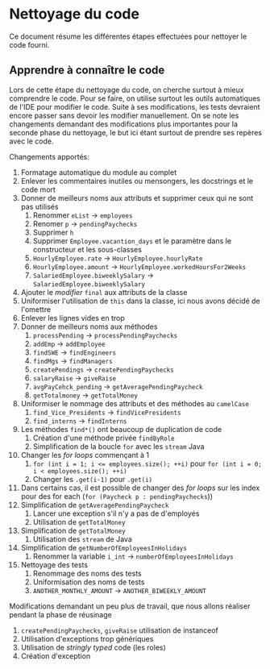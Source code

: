 # Nettoyage du code

Ce document résume les différentes étapes effectuées pour nettoyer le code fourni.

## Apprendre à connaître le code

Lors de cette étape du nettoyage du code, on cherche surtout à mieux comprendre le code.
Pour se faire, on utilise surtout les outils automatiques de l'IDE pour modifier le code.
Suite à ses modifications, les tests devraient encore passer sans devoir les modifier manuellement.
On se note les changements demandant des modifications plus importantes pour la seconde phase du nettoyage,
le but ici étant surtout de prendre ses repères avec le code.

Changements apportés:

1. Formatage automatique du module au complet
2. Enlever les commentaires inutiles ou mensongers, les docstrings et le code mort
3. Donner de meilleurs noms aux attributs et supprimer ceux qui ne sont pas utilisés
    1. Renommer `eList` -> `employees`
    2. Renomer `p` -> `pendingPaychecks`
    3. Supprimer `h`
    4. Supprimer `Employee.vacantion_days` et le paramètre dans le constructeur et les sous-classes
    4. `HourlyEmployee.rate` -> `HourlyEmployee.hourlyRate`
    4. `HourlyEmployee.amount` -> `HourlyEmployee.workedHoursFor2Weeks`
    4. `SalariedEmployee.biweeklySalary` -> `SalariedEmployee.biweeklySalary`
4. Ajouter le *modifier* `final` aux attributs de la classe
5. Uniformiser l'utilisation de `this` dans la classe, ici nous avons décidé de l'omettre
6. Enlever les lignes vides en trop
7. Donner de meilleurs noms aux méthodes
    1. `processPending` -> `processPendingPaychecks`
    2. `addEmp` -> `addEmployee`
    3. `findSWE` -> `findEngineers`
    4. `findMgs` -> `findManagers`
    5. `createPendings` -> `createPendingPaychecks`
    6. `salaryRaise` -> `giveRaise`
    7. `avgPayCehck_pending` -> `getAveragePendingPaycheck`
    8. `getTotalmoney` -> `getTotalMoney`
8. Uniformiser le nommage des attributs et des méthodes au `camelCase`
    1. `find_Vice_Presidents` -> `findVicePresidents`
    2. `find_interns` -> `findInterns`
9. Les méthodes `find*()` ont beaucoup de duplication de code
    1. Création d'une méthode privée `findByRole`
    2. Simplification de la boucle `for` avec les `stream` Java
10. Changer les *for loops* commençant à 1
    1. `for (int i = 1; i <= employees.size(); ++i)` pour `for (int i = 0; i < employees.size(); ++i)`
    2. Changer les `.get(i-1)` pour `.get(i)`
11. Dans certains cas, il est possible de changer des *for loops* sur les index pour des for each (`for (Paycheck p : pendingPaychecks`))
12. Simplification de `getAveragePendingPaycheck`
    1. Lancer une exception s'il n'y a pas de d'employés
    2. Utilisation de `getTotalMoney`
13. Simplification de `getTotalMoney`
    1. Utilisation des `stream` de Java
14. Simplification de `getNumberOfEmployeesInHolidays`
    1. Renommer la variable `i_int` -> `numberOfEmployeesInHolidays`
15. Nettoyage des tests
    1. Renommage des noms des tests
    2. Uniformisation des noms de tests
    3. `ANOTHER_MONTHLY_AMOUNT` -> `ANOTHER_BIWEEKLY_AMOUNT`

Modifications demandant un peu plus de travail, que nous allons réaliser pendant la phase de réusinage

1. `createPendingPaychecks`, `giveRaise` utilisation de instanceof
2. Utilisation d'exceptions trop génériques
3. Utilisation de *stringly typed* code (les roles)
4. Création d'exception
